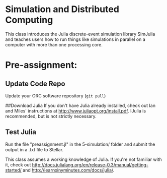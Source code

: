 # Simulation and Distributed Computing

This class introduces the Julia discrete-event simulation library SimJulia and teaches users how to run things like simulations in parallel on a computer with more than one processing core. 

# Pre-assignment:

## Update Code Repo
Update your ORC software repository (`git pull`)

##Download Julia
If you don't have Julia already installed, check out Ian and Miles' instructions at http://www.juliaopt.org/install.pdf. IJulia is recommended, but is not strictly necessary.

## Test Julia
Run the file "preassignment.jl" in the 5-simulation/ folder and submit the output in a .txt file to Stellar. 

This class assumes a working knowledge of Julia. If you're not familiar with it, check out http://docs.julialang.org/en/release-0.3/manual/getting-started/ and http://learnxinyminutes.com/docs/julia/.
